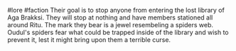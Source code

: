 #lore #faction
Their goal is to stop anyone from entering the lost library of Aga Brakksi. They will stop at nothing and have members stationed all around Ritu.
The mark they bear is a jewel resembeling a spiders web.
Oudul's spiders fear what could be trapped inside of the library and wish to prevent it, lest it might bring upon them a terrible curse. 